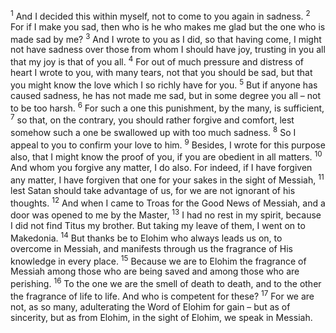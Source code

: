 <sup>1</sup> And I decided this within myself, not to come to you again in sadness.
<sup>2</sup> For if I make you sad, then who is he who makes me glad but the one who is made sad by me?
<sup>3</sup> And I wrote to you as I did, so that having come, I might not have sadness over those from whom I should have joy, trusting in you all that my joy is that of you all.
<sup>4</sup> For out of much pressure and distress of heart I wrote to you, with many tears, not that you should be sad, but that you might know the love which I so richly have for you.
<sup>5</sup> But if anyone has caused sadness, he has not made me sad, but in some degree you all – not to be too harsh.
<sup>6</sup> For such a one this punishment, by the many, is sufficient,
<sup>7</sup> so that, on the contrary, you should rather forgive and comfort, lest somehow such a one be swallowed up with too much sadness.
<sup>8</sup> So I appeal to you to confirm your love to him.
<sup>9</sup> Besides, I wrote for this purpose also, that I might know the proof of you, if you are obedient in all matters.
<sup>10</sup> And whom you forgive any matter, I do also. For indeed, if I have forgiven any matter, I have forgiven that one for your sakes in the sight of Messiah,
<sup>11</sup> lest Satan should take advantage of us, for we are not ignorant of his thoughts.
<sup>12</sup> And when I came to Troas for the Good News of Messiah, and a door was opened to me by the Master,
<sup>13</sup> I had no rest in my spirit, because I did not find Titus my brother. But taking my leave of them, I went on to Makedonia.
<sup>14</sup> But thanks be to Elohim who always leads us on, to overcome in Messiah, and manifests through us the fragrance of His knowledge in every place.
<sup>15</sup> Because we are to Elohim the fragrance of Messiah among those who are being saved and among those who are perishing.
<sup>16</sup> To the one we are the smell of death to death, and to the other the fragrance of life to life. And who is competent for these?
<sup>17</sup> For we are not, as so many, adulterating the Word of Elohim for gain – but as of sincerity, but as from Elohim, in the sight of Elohim, we speak in Messiah.
